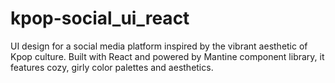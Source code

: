 # kpop-social_ui_react
UI design for a social media platform inspired by the vibrant aesthetic of Kpop culture. Built with React and powered by Mantine component library, it features cozy, girly color palettes and aesthetics.
